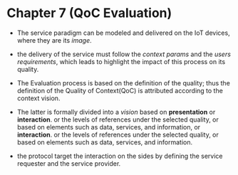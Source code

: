 # Chapter 7 (QoC Evaluation)

* The service paradigm can be modeled and delivered on the IoT devices, where they are its *image*.

* the delivery of the service must follow the *context params* and the *users requirements*, which leads to highlight the impact of this process on its quality.

* The Evaluation process is based on the definition of the quality; thus the definition of the Quality of Context(QoC) is attributed according to the context vision.

* The latter is formally divided into a *vision* based on **presentation** or **interaction**. or the levels of references under the selected quality, or based on elements such as data, services, and information, or **interaction**. or the levels of references under the selected quality, or based on elements such as data, services, and information.

* the protocol target  the interaction on the sides by defining the service requester and the service provider.


